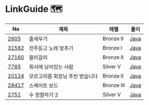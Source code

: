 # LinkGuide 🗺


| No                                                  | 제목                | 레벨 | 풀이                                                                                       |
|-----------------------------------------------------|-------------------|------|------------------------------------------------------------------------------------------|
| [2605](https://www.acmicpc.net/problem/2605)        | 줄세우기              | Bronze II | [Java](https://github.com/hyeji111544/Algorithm/tree/main/DataStructures/problems/2605)  |
| [31562](https://www.acmicpc.net/problem/31562)      | 전주듣고 노래 맞추기       | Bronze I | [Java](https://github.com/hyeji111544/Algorithm/tree/main/DataStructures/problems/31562) |
| [27160](https://www.acmicpc.net/problem/27160)      | 할리갈리              |Bronze II| [Java](https://github.com/hyeji111544/Algorithm/tree/main/DataStructures/problems/27160) |
| [7785](https://www.acmicpc.net/problem/7785)        | 회사에 남아있는 사람       |Silver V| [Java](https://github.com/hyeji111544/Algorithm/tree/main/DataStructures/problems/7785)  |
| [20124](https://www.acmicpc.net/problem/20124)      | 모르고리즘 회장님 추천 받습니다 |Bronze II| [Java](https://github.com/hyeji111544/Algorithm/tree/main/DataStructures/problems/20124) |
| [28417](https://www.acmicpc.net/problem/28417)      | 스케이트 보드           | Bronze III| [Java](https://github.com/hyeji111544/Algorithm/tree/main/DataStructures/problems/28417) |
| [2751](https://www.acmicpc.net/problem/2751)        | 수 정렬하기 2          |Silver V | [Java](https://github.com/hyeji111544/Algorithm/tree/main/DataStructures/problems/2751)  |
